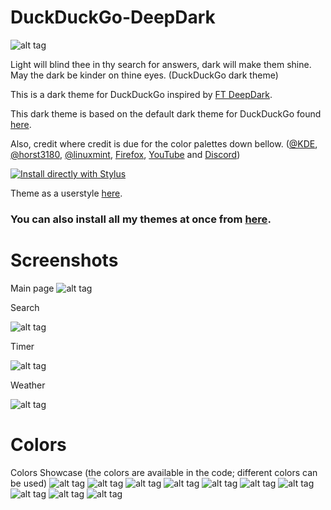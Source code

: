 # DuckDuckGo-DeepDark
![alt tag](./Images/DDG%20-%20DeepDark.png)

Light will blind thee in thy search for answers, dark will make them shine. May the dark be kinder on thine eyes. (DuckDuckGo dark theme)

This is a dark theme for DuckDuckGo inspired by [FT DeepDark](https://addons.mozilla.org/en-US/firefox/addon/ft-deepdark/?src=search).

This dark theme is based on the default dark theme for DuckDuckGo found [here](https://userstyles.org/styles/122820/duckduckgo-default-dark-theme).

Also, credit where credit is due for the color palettes down bellow. ([@KDE](https://github.com/KDE), [@horst3180](https://github.com/horst3180), [@linuxmint](https://github.com/linuxmint), [Firefox](https://www.mozilla.org/en-US/firefox/new/), [YouTube](https://www.youtube.com/) and [Discord](https://discordapp.com/))

[![Install directly with Stylus](https://img.shields.io/badge/Install%20directly%20with-Stylus-285959.svg)](https://gitlab.com/RaitaroH/DuckDuckGo-DeepDark/raw/master/DuckDuckGoDeepDark.user.css)

Theme as a userstyle [here](https://userstyles.org/users/377182).

### **You can also install all my themes at once from [here](https://gitlab.com/RaitaroH/Import-All-Deepdark).**

# Screenshots

Main page
![alt tag](./Images/MainPage.png)

Search

![alt tag](./Images/Search.png)

Timer

![alt tag](./Images/Timer.png)

Weather

![alt tag](./Images/Weather.png)

# Colors
Colors Showcase (the colors are available in the code; different colors can be used)
![alt tag](./Images/ArcDarkColors.png)
![alt tag](./Images/BreezeDarkColors.png)
![alt tag](./Images/DeepDarkColors.png)
![alt tag](./Images/DiscordColors.png)
![alt tag](./Images/FirefoxDarkColors.png)
![alt tag](./Images/Firefox57DarkColors.png)
![alt tag](./Images/Mint-Y-DarkColors.png)
![alt tag](./Images/VertexDarkColors.png)
![alt tag](./Images/YouTubeColors.png)
![alt tag](./Images/9animeColors.png)
